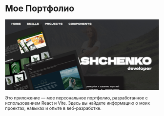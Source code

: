 # Мое Портфолио

![Моя фотография](public/main_photo8.jpg)

Это приложение — мое персональное портфолио, разработанное с использованием React и Vite. Здесь вы найдете информацию о моих проектах, навыках и опыте в веб-разработке.
